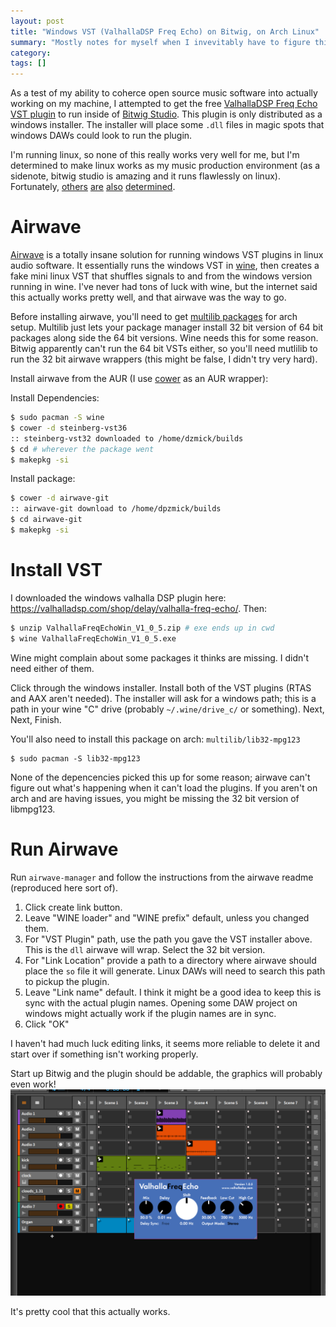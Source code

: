 ```yaml
---
layout: post
title: "Windows VST (ValhallaDSP Freq Echo) on Bitwig, on Arch Linux"
summary: "Mostly notes for myself when I invevitably have to figure this out again"
category:
tags: []
---
```


As a test of my ability to coherce open source music software into actually working on my machine, I attempted to get the free [ValhallaDSP Freq Echo VST plugin](https://valhalladsp.com/shop/delay/valhalla-freq-echo/) to run inside of [Bitwig Studio](https://www.bitwig.com/en/home.html).
This plugin is only distributed as a windows installer.
The installer will place some `.dll` files in magic spots that windows DAWs could look to run the plugin.

I'm running linux, so none of this really works very well for me, but I'm determined to make linux works as my music production environment (as a sidenote, bitwig studio is amazing and it runs flawlessly on linux).
Fortunately, [others](https://breakfastquay.com/dssi-vst/) [are](https://github.com/kmatheussen/ladspavst) [also](https://github.com/osxmidi/LinVst) [determined](https://github.com/phantom-code/airwave).

Airwave
=======
[Airwave](https://github.com/phantom-code/airwave) is a totally insane solution for running windows VST plugins in linux audio software.
It essentially runs the windows VST in [wine](https://www.winehq.org/), then creates a fake mini linux VST that shuffles signals to and from the windows version running in wine.
I've never had tons of luck with wine, but the internet said this actually works pretty well, and that airwave was the way to go.

Before installing airwave, you'll need to get [multilib packages](https://wiki.archlinux.org/index.php/official_repositories#Enabling_multilib) for arch setup.
Multilib just lets your package manager install 32 bit version of 64 bit packages along side the 64 bit versions.
Wine needs this for some reason.
Bitwig apparently can't run the 64 bit VSTs either, so you'll need mutlilib to run the 32 bit airwave wrappers (this might be false, I didn't try very hard).

Install airwave from the AUR (I use [cower](https://aur.archlinux.org/packages/cower) as an AUR wrapper):

Install Dependencies:
```sh
$ sudo pacman -S wine
$ cower -d steinberg-vst36
:: steinberg-vst32 downloaded to /home/dzmick/builds
$ cd # wherever the package went
$ makepkg -si
```

Install package:
```sh
$ cower -d airwave-git
:: airwave-git download to /home/dpzmick/builds
$ cd airwave-git
$ makepkg -si
```

Install VST
===========

I downloaded the windows valhalla DSP plugin here: <https://valhalladsp.com/shop/delay/valhalla-freq-echo/>.
Then:

```sh
$ unzip ValhallaFreqEchoWin_V1_0_5.zip # exe ends up in cwd
$ wine ValhallaFreqEchoWin_V1_0_5.exe
```

Wine might complain about some packages it thinks are missing.
I didn't need either of them.

Click through the windows installer.
Install both of the VST plugins (RTAS and AAX aren't needed).
The installer will ask for a windows path; this is a path in your wine "C" drive (probably `~/.wine/drive_c/` or something).
Next, Next, Finish.

You'll also need to install this package on arch: `multilib/lib32-mpg123`

```
$ sudo pacman -S lib32-mpg123
```

None of the depencencies picked this up for some reason; airwave can't figure out what's happening when it can't load the plugins.
If you aren't on arch and are having issues, you might be missing the 32 bit version of libmpg123.

Run Airwave
===========
Run `airwave-manager` and follow the instructions from the airwave readme (reproduced here sort of).

1. Click create link button.
2. Leave "WINE loader" and "WINE prefix" default, unless you changed them.
3. For "VST Plugin" path, use the path you gave the VST installer above. This is the `dll` airwave will wrap. Select the 32 bit version.
4. For "Link Location" provide a path to a directory where airwave should place the `so` file it will generate. Linux DAWs will need to search this path to pickup the plugin.
5. Leave "Link name" default. I think it might be a good idea to keep this is sync with the actual plugin names. Opening some DAW project on windows might actually work if the plugin names are in sync.
6. Click "OK"

I haven't had much luck editing links, it seems more reliable to delete it and start over if something isn't working properly.

Start up Bitwig and the plugin should be addable, the graphics will probably even work!
![bitwig with windows VST running](/img/bitwig/bitwig.png)

It's pretty cool that this actually works.
